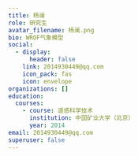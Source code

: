 ```yaml
---
title: 杨澜
role: 研究生
avatar_filename: 杨澜.png
bio: WROF气象模型
social:
  - display:
      header: false
    link: 2014930449@qq.com
    icon_pack: fas
    icon: envelope
organizations: []
education:
  courses:
    - course: 遥感科学技术
      institution: 中国矿业大学（北京）
      year: 2014
email: 2014930449@qq.com
superuser: false
---
```

